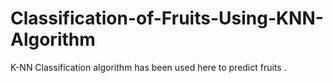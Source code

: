 # Classification-of-Fruits-Using-KNN-Algorithm
K-NN Classification algorithm has been used here to predict fruits .
